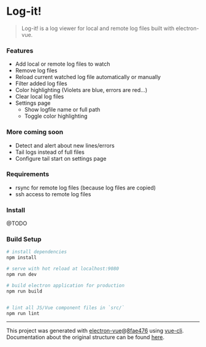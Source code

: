 # Log-it!

> Log-it! is a log viewer for local and remote log files built with electron-vue.

### Features
- Add local or remote log files to watch
- Remove log files
- Reload current watched log file automatically or manually
- Filter added log files
- Color highlighting (Violets are blue, errors are red...)
- Clear local log files
- Settings page
    - Show logfile name or full path
    - Toggle color highlighting

### More coming soon
- Detect and alert about new lines/errors
- Tail logs instead of full files
- Configure tail start on settings page

### Requirements
- rsync for remote log files (because log files are copied)
- ssh access to remote log files

### Install
@TODO

### Build Setup

``` bash
# install dependencies
npm install

# serve with hot reload at localhost:9080
npm run dev

# build electron application for production
npm run build


# lint all JS/Vue component files in `src/`
npm run lint

```

---

This project was generated with [electron-vue](https://github.com/SimulatedGREG/electron-vue)@[8fae476](https://github.com/SimulatedGREG/electron-vue/tree/8fae4763e9d225d3691b627e83b9e09b56f6c935) using [vue-cli](https://github.com/vuejs/vue-cli). Documentation about the original structure can be found [here](https://simulatedgreg.gitbooks.io/electron-vue/content/index.html).
